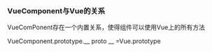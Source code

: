 ### VueComponent与Vue的关系

VueComPonent存在一个内置关系，使得组件可以使用Vue上的所有方法

VueComponent.prototype.__ proto __ =Vue.prototype